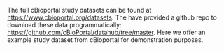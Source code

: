 The full cBioportal study datasets can be found at https://www.cbioportal.org/datasets.
The have provided a github repo to download these data programmatically: https://github.com/cBioPortal/datahub/tree/master.
Here we offer an example study dataset from cBioportal for demonstration purposes.